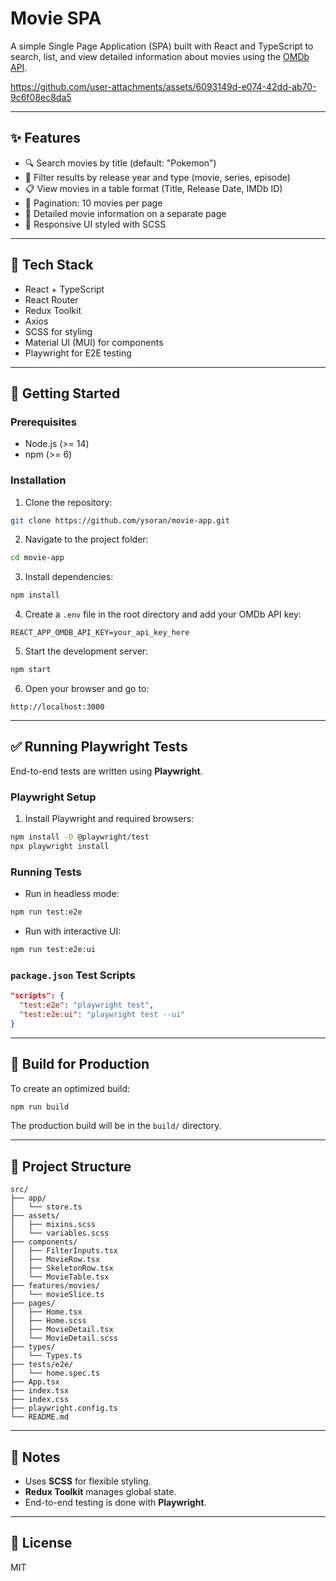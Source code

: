 # Movie SPA

A simple Single Page Application (SPA) built with React and TypeScript to search, list, and view detailed information about movies using the [OMDb API](http://www.omdbapi.com/).

https://github.com/user-attachments/assets/6093149d-e074-42dd-ab70-9c6f08ec8da5

---

## ✨ Features

- 🔍 Search movies by title (default: "Pokemon")
- 🎯 Filter results by release year and type (movie, series, episode)
- 📋 View movies in a table format (Title, Release Date, IMDb ID)
- 📄 Pagination: 10 movies per page
- 🧾 Detailed movie information on a separate page
- 📱 Responsive UI styled with SCSS

---

## 🧰 Tech Stack

- React + TypeScript
- React Router
- Redux Toolkit
- Axios
- SCSS for styling
- Material UI (MUI) for components
- Playwright for E2E testing

---

## 🚀 Getting Started

### Prerequisites

- Node.js (>= 14)
- npm (>= 6)

### Installation

1. Clone the repository:

```bash
git clone https://github.com/ysoran/movie-app.git
```

2. Navigate to the project folder:

```bash
cd movie-app
```

3. Install dependencies:

```bash
npm install
```

4. Create a `.env` file in the root directory and add your OMDb API key:

```env
REACT_APP_OMDB_API_KEY=your_api_key_here
```

5. Start the development server:

```bash
npm start
```

6. Open your browser and go to:

```
http://localhost:3000
```

---

## ✅ Running Playwright Tests

End-to-end tests are written using **Playwright**.

### Playwright Setup

1. Install Playwright and required browsers:

```bash
npm install -D @playwright/test
npx playwright install
```

### Running Tests

- Run in headless mode:

```bash
npm run test:e2e
```

- Run with interactive UI:

```bash
npm run test:e2e:ui
```

### `package.json` Test Scripts

```json
"scripts": {
  "test:e2e": "playwright test",
  "test:e2e:ui": "playwright test --ui"
}
```

---

## 🚰 Build for Production

To create an optimized build:

```bash
npm run build
```

The production build will be in the `build/` directory.

---

## 📁 Project Structure

```
src/
├── app/
│   └── store.ts
├── assets/
│   ├── mixins.scss
│   └── variables.scss
├── components/
│   ├── FilterInputs.tsx
│   ├── MovieRow.tsx
│   ├── SkeletonRow.tsx
│   └── MovieTable.tsx
├── features/movies/
│   └── movieSlice.ts
├── pages/
│   ├── Home.tsx
│   ├── Home.scss
│   ├── MovieDetail.tsx
│   └── MovieDetail.scss
├── types/
│   └── Types.ts
├── tests/e2e/
│   └── home.spec.ts
├── App.tsx
├── index.tsx
├── index.css
├── playwright.config.ts
└── README.md
```

---

## 📌 Notes

- Uses **SCSS** for flexible styling.
- **Redux Toolkit** manages global state.
- End-to-end testing is done with **Playwright**.

---

## 📄 License

MIT

